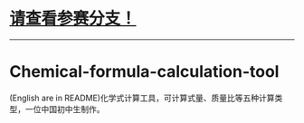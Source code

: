 # [请查看参赛分支！](https://github.com/html5syt/Chemical-formula-calculation-tool/tree/%E5%8F%82%E8%B5%9B%E7%89%88%E6%9C%AC)
---


# Chemical-formula-calculation-tool
(English are in README)化学式计算工具，可计算式量、质量比等五种计算类型，一位中国初中生制作。
